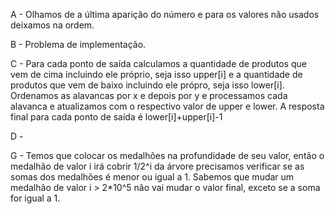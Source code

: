 A - Olhamos de a última aparição do número e para os valores não usados deixamos na ordem.

B - Problema de implementação.

C - Para cada ponto de saída calculamos a quantidade de produtos que vem de cima incluindo ele próprio, seja isso upper[i] e a quantidade de produtos que vem de baixo incluindo ele própro, seja isso lower[i]. Ordenamos as alavancas por x e depois por y e processamos cada alavanca e atualizamos com o respectivo valor de upper e lower. A resposta final para cada ponto de saída é lower[i]+upper[i]-1

D - 

G - Temos que colocar os medalhões na profundidade de seu valor, então o medalhão de valor i irá cobrir 1/2^i da árvore precisamos verificar se as somas dos medalhões é menor ou igual a 1. Sabemos que mudar um medalhão de valor i > 2*10^5 não vai mudar o valor final, exceto se a soma for igual a 1. 
